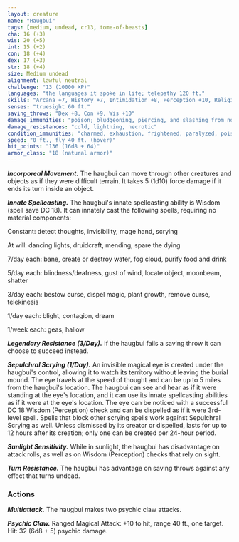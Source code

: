 ```yaml
---
layout: creature
name: "Haugbui"
tags: [medium, undead, cr13, tome-of-beasts]
cha: 16 (+3)
wis: 20 (+5)
int: 15 (+2)
con: 18 (+4)
dex: 17 (+3)
str: 18 (+4)
size: Medium undead
alignment: lawful neutral
challenge: "13 (10000 XP)"
languages: "the languages it spoke in life; telepathy 120 ft."
skills: "Arcana +7, History +7, Intimidation +8, Perception +10, Religion +12"
senses: "truesight 60 ft."
saving_throws: "Dex +8, Con +9, Wis +10"
damage_immunities: "poison; bludgeoning, piercing, and slashing from nonmagical weapons"
damage_resistances: "cold, lightning, necrotic"
condition_immunities: "charmed, exhaustion, frightened, paralyzed, poisoned"
speed: "0 ft., fly 40 ft. (hover)"
hit_points: "136 (16d8 + 64)"
armor_class: "18 (natural armor)"
---
```


***Incorporeal Movement.*** The haugbui can move through other creatures and objects as if they were difficult terrain. It takes 5 (1d10) force damage if it ends its turn inside an object.

***Innate Spellcasting.*** The haugbui's innate spellcasting ability is Wisdom (spell save DC 18). It can innately cast the following spells, requiring no material components:

Constant: detect thoughts, invisibility, mage hand, scrying

At will: dancing lights, druidcraft, mending, spare the dying

7/day each: bane, create or destroy water, fog cloud, purify food and drink

5/day each: blindness/deafness, gust of wind, locate object, moonbeam, shatter

3/day each: bestow curse, dispel magic, plant growth, remove curse, telekinesis

1/day each: blight, contagion, dream

1/week each: geas, hallow

***Legendary Resistance (3/Day).*** If the haugbui fails a saving throw it can choose to succeed instead.

***Sepulchral Scrying (1/Day).*** An invisible magical eye is created under the haugbui's control, allowing it to watch its territory without leaving the burial mound. The eye travels at the speed of thought and can be up to 5 miles from the haugbui's location. The haugbui can see and hear as if it were standing at the eye's location, and it can use its innate spellcasting abilities as if it were at the eye's location. The eye can be noticed with a successful DC 18 Wisdom (Perception) check and can be dispelled as if it were 3rd-level spell. Spells that block other scrying spells work against Sepulchral Scrying as well. Unless dismissed by its creator or dispelled, lasts for up to 12 hours after its creation; only one can be created per 24-hour period.

***Sunlight Sensitivity.*** While in sunlight, the haugbui has disadvantage on attack rolls, as well as on Wisdom (Perception) checks that rely on sight.

***Turn Resistance.*** The haugbui has advantage on saving throws against any effect that turns undead.

### Actions

***Multiattack.*** The haugbui makes two psychic claw attacks.

***Psychic Claw.*** Ranged Magical Attack: +10 to hit, range 40 ft., one target. Hit: 32 (6d8 + 5) psychic damage.

